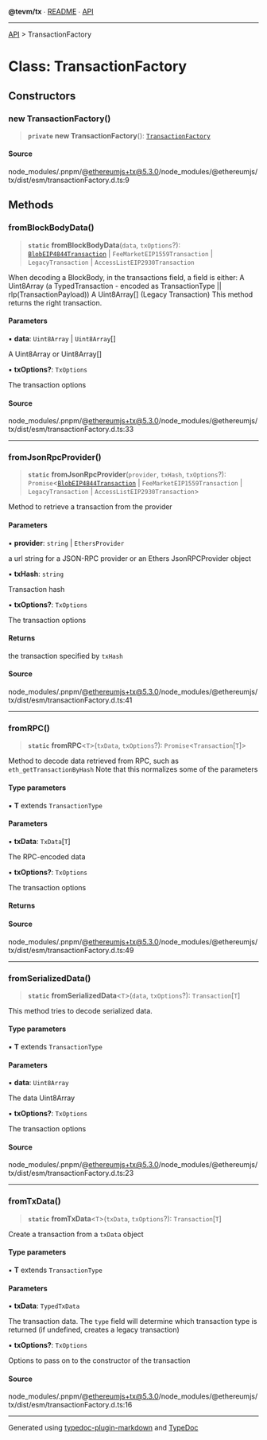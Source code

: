 **@tevm/tx** ∙ [README](../README.md) ∙ [API](../API.md)

***

[API](../API.md) > TransactionFactory

# Class: TransactionFactory

## Constructors

### new TransactionFactory()

> **`private`** **new TransactionFactory**(): [`TransactionFactory`](TransactionFactory.md)

#### Source

node\_modules/.pnpm/@ethereumjs+tx@5.3.0/node\_modules/@ethereumjs/tx/dist/esm/transactionFactory.d.ts:9

## Methods

### fromBlockBodyData()

> **`static`** **fromBlockBodyData**(`data`, `txOptions`?): [`BlobEIP4844Transaction`](BlobEIP4844Transaction.md) \| `FeeMarketEIP1559Transaction` \| `LegacyTransaction` \| `AccessListEIP2930Transaction`

When decoding a BlockBody, in the transactions field, a field is either:
A Uint8Array (a TypedTransaction - encoded as TransactionType || rlp(TransactionPayload))
A Uint8Array[] (Legacy Transaction)
This method returns the right transaction.

#### Parameters

▪ **data**: `Uint8Array` \| `Uint8Array`[]

A Uint8Array or Uint8Array[]

▪ **txOptions?**: `TxOptions`

The transaction options

#### Source

node\_modules/.pnpm/@ethereumjs+tx@5.3.0/node\_modules/@ethereumjs/tx/dist/esm/transactionFactory.d.ts:33

***

### fromJsonRpcProvider()

> **`static`** **fromJsonRpcProvider**(`provider`, `txHash`, `txOptions`?): `Promise`\<[`BlobEIP4844Transaction`](BlobEIP4844Transaction.md) \| `FeeMarketEIP1559Transaction` \| `LegacyTransaction` \| `AccessListEIP2930Transaction`\>

Method to retrieve a transaction from the provider

#### Parameters

▪ **provider**: `string` \| `EthersProvider`

a url string for a JSON-RPC provider or an Ethers JsonRPCProvider object

▪ **txHash**: `string`

Transaction hash

▪ **txOptions?**: `TxOptions`

The transaction options

#### Returns

the transaction specified by `txHash`

#### Source

node\_modules/.pnpm/@ethereumjs+tx@5.3.0/node\_modules/@ethereumjs/tx/dist/esm/transactionFactory.d.ts:41

***

### fromRPC()

> **`static`** **fromRPC**\<`T`\>(`txData`, `txOptions`?): `Promise`\<`Transaction`[`T`]\>

Method to decode data retrieved from RPC, such as `eth_getTransactionByHash`
Note that this normalizes some of the parameters

#### Type parameters

▪ **T** extends `TransactionType`

#### Parameters

▪ **txData**: `TxData`[`T`]

The RPC-encoded data

▪ **txOptions?**: `TxOptions`

The transaction options

#### Returns

#### Source

node\_modules/.pnpm/@ethereumjs+tx@5.3.0/node\_modules/@ethereumjs/tx/dist/esm/transactionFactory.d.ts:49

***

### fromSerializedData()

> **`static`** **fromSerializedData**\<`T`\>(`data`, `txOptions`?): `Transaction`[`T`]

This method tries to decode serialized data.

#### Type parameters

▪ **T** extends `TransactionType`

#### Parameters

▪ **data**: `Uint8Array`

The data Uint8Array

▪ **txOptions?**: `TxOptions`

The transaction options

#### Source

node\_modules/.pnpm/@ethereumjs+tx@5.3.0/node\_modules/@ethereumjs/tx/dist/esm/transactionFactory.d.ts:23

***

### fromTxData()

> **`static`** **fromTxData**\<`T`\>(`txData`, `txOptions`?): `Transaction`[`T`]

Create a transaction from a `txData` object

#### Type parameters

▪ **T** extends `TransactionType`

#### Parameters

▪ **txData**: `TypedTxData`

The transaction data. The `type` field will determine which transaction type is returned (if undefined, creates a legacy transaction)

▪ **txOptions?**: `TxOptions`

Options to pass on to the constructor of the transaction

#### Source

node\_modules/.pnpm/@ethereumjs+tx@5.3.0/node\_modules/@ethereumjs/tx/dist/esm/transactionFactory.d.ts:16

***
Generated using [typedoc-plugin-markdown](https://www.npmjs.com/package/typedoc-plugin-markdown) and [TypeDoc](https://typedoc.org/)
